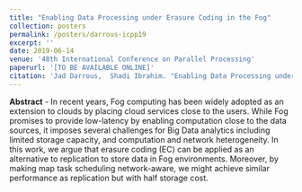 ```yaml
---
title: "Enabling Data Processing under Erasure Coding in the Fog"
collection: posters
permalink: /posters/darrous-icpp19
excerpt: ''
date: 2019-06-14
venue: '48th International Conference on Parallel Processing'
paperurl: '[TO BE AVAILABLE ONLINE]'
citation: 'Jad Darrous,  Shadi Ibrahim. "Enabling Data Processing under Erasure Coding in the Fog". In the <i>48th International Conference on Parallel Processing (ICPP 19)</i>, Aug. 2019, Kyoto, Japan.'
---
```


**Abstract** - In recent years, Fog computing has been widely adopted as an extension to clouds by placing cloud services close to the users. While Fog promises to provide low-latency by enabling computation close to the data sources, it imposes several challenges for Big Data analytics including limited storage capacity, and computation and network heterogeneity. In this work, we argue that erasure coding (EC) can be applied as an alternative to replication to store data in Fog environments. Moreover, by making map task scheduling network-aware, we might achieve similar performance as replication but with half storage cost.
